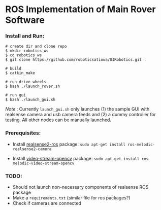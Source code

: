 # ROS Implementation of Main Rover Software

### Install and Run:

```
# create dir and clone repo
$ mkdir robotics_ws
$ cd robotics_ws
$ git clone https://github.com/roboticsatiowa/UIRobotics.git .

# build
$ catkin_make

# run drive wheels
$ bash ./launch_rover.sh

# run gui
$ bash ./launch_gui.sh
```

_Note_ : Currently `launch_gui.sh` only launches (1) the sample GUI with realsense camera and usb camera feeds and (2) a dummy controller for testing. All other nodes can be manually launched.

### Prerequisites:
- Install [realsense2-ros](https://github.com/IntelRealSense/realsense-ros) package: `sudo apt-get install ros-melodic-realsense2-camera`

- Install [video-stream-opencv](https://github.com/ros-drivers/video_stream_opencv) package: `sudo apt-get install ros-melodic-video-stream-opencv`


### TODO:
- Should not launch non-necessary components of realsense ROS package
- Make a `requirements.txt` (similar file for ros packages?)
- Check if cameras are connected

